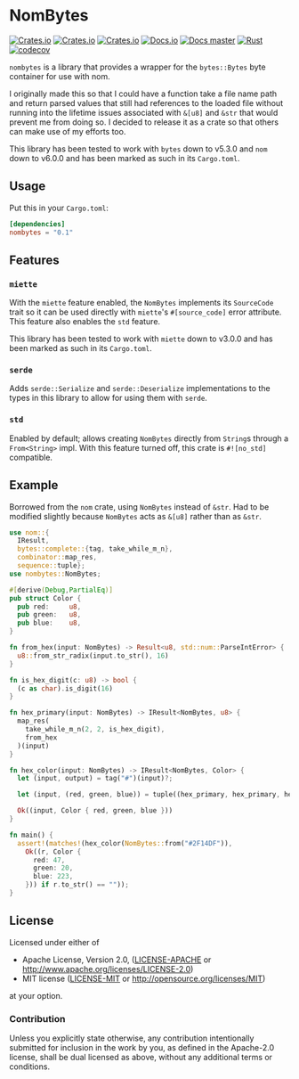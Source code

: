 # NomBytes

[![Crates.io](https://img.shields.io/crates/v/nombytes)](https://crates.io/crates/nombytes)
[![Crates.io](https://img.shields.io/crates/l/nombytes)](https://crates.io/crates/nombytes)
[![Crates.io](https://img.shields.io/crates/d/nombytes)](https://crates.io/crates/nombytes)
[![Docs.io](https://docs.rs/nombytes/badge.svg)](https://docs.rs/nombytes)
[![Docs master](https://img.shields.io/static/v1?label=docs&message=master&color=5479ab)](https://alexschrod.github.io/nombytes/)
[![Rust](https://github.com/alexschrod/nombytes/actions/workflows/CI.yml/badge.svg)](https://github.com/alexschrod/nombytes/actions/workflows/CI.yml)
[![codecov](https://codecov.io/gh/alexschrod/nombytes/branch/master/graph/badge.svg?token=HHJWVMF7GS)](https://codecov.io/gh/alexschrod/nombytes)

`nombytes` is a library that provides a wrapper for the `bytes::Bytes` byte
container for use with nom.

I originally made this so that I could have a function take a file name path
and return parsed values that still had references to the loaded file without
running into the lifetime issues associated with `&[u8]` and `&str` that
would prevent me from doing so. I decided to release it as a crate so that
others can make use of my efforts too.

This library has been tested to work with `bytes` down to v5.3.0 and `nom` down
to v6.0.0 and has been marked as such in its `Cargo.toml`.

## Usage

Put this in your `Cargo.toml`:

```toml
[dependencies]
nombytes = "0.1"
```

## Features

### `miette`

With the `miette` feature enabled, the `NomBytes` implements its
`SourceCode` trait so it can be used directly with `miette`'s
`#[source_code]` error attribute. This feature also enables the `std`
feature.

This library has been tested to work with `miette` down to v3.0.0 and
has been marked as such in its `Cargo.toml`.

### `serde`

Adds `serde::Serialize` and `serde::Deserialize` implementations to the types
in this library to allow for using them with `serde`.

### `std`

Enabled by default; allows creating `NomBytes` directly from `String`s
through a `From<String>` impl. With this feature turned off, this crate
is `#![no_std]` compatible.

## Example

Borrowed from the `nom` crate, using `NomBytes` instead of `&str`. Had to be
modified slightly because `NomBytes` acts as `&[u8]` rather than as `&str`.

```rust
use nom::{
  IResult,
  bytes::complete::{tag, take_while_m_n},
  combinator::map_res,
  sequence::tuple};
use nombytes::NomBytes;

#[derive(Debug,PartialEq)]
pub struct Color {
  pub red:     u8,
  pub green:   u8,
  pub blue:    u8,
}

fn from_hex(input: NomBytes) -> Result<u8, std::num::ParseIntError> {
  u8::from_str_radix(input.to_str(), 16)
}

fn is_hex_digit(c: u8) -> bool {
  (c as char).is_digit(16)
}

fn hex_primary(input: NomBytes) -> IResult<NomBytes, u8> {
  map_res(
    take_while_m_n(2, 2, is_hex_digit),
    from_hex
  )(input)
}

fn hex_color(input: NomBytes) -> IResult<NomBytes, Color> {
  let (input, output) = tag("#")(input)?;

  let (input, (red, green, blue)) = tuple((hex_primary, hex_primary, hex_primary))(input)?;

  Ok((input, Color { red, green, blue }))
}

fn main() {
  assert!(matches!(hex_color(NomBytes::from("#2F14DF")),
    Ok((r, Color {
      red: 47,
      green: 20,
      blue: 223,
    })) if r.to_str() == ""));
}
```

## License

Licensed under either of

-   Apache License, Version 2.0, ([LICENSE-APACHE](LICENSE-APACHE) or <http://www.apache.org/licenses/LICENSE-2.0>)
-   MIT license ([LICENSE-MIT](LICENSE-MIT) or <http://opensource.org/licenses/MIT>)

at your option.

### Contribution

Unless you explicitly state otherwise, any contribution intentionally submitted
for inclusion in the work by you, as defined in the Apache-2.0 license, shall be
dual licensed as above, without any additional terms or conditions.

